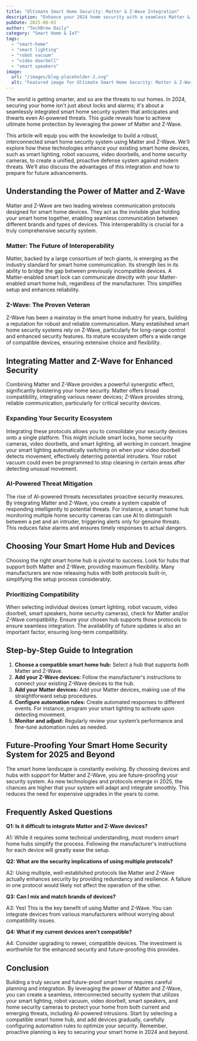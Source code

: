 ```yaml
---
title: "Ultimate Smart Home Security: Matter & Z-Wave Integration"
description: "Enhance your 2024 home security with a seamless Matter & Z-Wave integration.  Protect against AI-powered threats with smart lighting, robot vacuums, and video doorbells.  Get our complete guide now!"
pubDate: 2025-08-03
author: "TechBrew Daily"
category: "Smart Home & IoT"
tags:
  - "smart-home"
  - "smart lighting"
  - "robot vacuum"
  - "video doorbell"
  - "smart speakers"
image:
  url: "/images/blog-placeholder-2.svg"
  alt: "Featured image for Ultimate Smart Home Security: Matter & Z-Wave Integration"
---
```


The world is getting smarter, and so are the threats to our homes.  In 2024, securing your home isn't just about locks and alarms; it's about a seamlessly integrated smart home security system that anticipates and thwarts even AI-powered threats. This guide reveals how to achieve ultimate home protection by leveraging the power of Matter and Z-Wave.


This article will equip you with the knowledge to build a robust, interconnected smart home security system using Matter and Z-Wave.  We'll explore how these technologies enhance your existing smart home devices, such as smart lighting, robot vacuums, video doorbells, and home security cameras, to create a unified, proactive defense system against modern threats.  We’ll also discuss the advantages of this integration and how to prepare for future advancements.


## Understanding the Power of Matter and Z-Wave

Matter and Z-Wave are two leading wireless communication protocols designed for smart home devices.  They act as the invisible glue holding your smart home together, enabling seamless communication between different brands and types of devices.  This interoperability is crucial for a truly comprehensive security system.

### Matter: The Future of Interoperability

Matter, backed by a large consortium of tech giants, is emerging as the industry standard for smart home communication.  Its strength lies in its ability to bridge the gap between previously incompatible devices. A Matter-enabled smart lock can communicate directly with your Matter-enabled smart home hub, regardless of the manufacturer. This simplifies setup and enhances reliability.

### Z-Wave: The Proven Veteran

Z-Wave has been a mainstay in the smart home industry for years, building a reputation for robust and reliable communication.  Many established smart home security systems rely on Z-Wave, particularly for long-range control and enhanced security features. Its mature ecosystem offers a wide range of compatible devices, ensuring extensive choice and flexibility.

## Integrating Matter and Z-Wave for Enhanced Security

Combining Matter and Z-Wave provides a powerful synergistic effect, significantly bolstering your home security.  Matter offers broad compatibility, integrating various newer devices; Z-Wave provides strong, reliable communication, particularly for critical security devices.

### Expanding Your Security Ecosystem

Integrating these protocols allows you to consolidate your security devices onto a single platform. This might include smart locks, home security cameras, video doorbells, and smart lighting, all working in concert.  Imagine your smart lighting automatically switching on when your video doorbell detects movement, effectively deterring potential intruders.  Your robot vacuum could even be programmed to stop cleaning in certain areas after detecting unusual movement.

### AI-Powered Threat Mitigation

The rise of AI-powered threats necessitates proactive security measures.  By integrating Matter and Z-Wave, you create a system capable of responding intelligently to potential threats. For instance, a smart home hub monitoring multiple home security cameras can use AI to distinguish between a pet and an intruder, triggering alerts only for genuine threats. This reduces false alarms and ensures timely responses to actual dangers.

##  Choosing Your Smart Home Hub and Devices

Choosing the right smart home hub is pivotal to success.  Look for hubs that support both Matter and Z-Wave, providing maximum flexibility.  Many manufacturers are now releasing hubs with both protocols built-in, simplifying the setup process considerably.

### Prioritizing Compatibility

When selecting individual devices (smart lighting, robot vacuum, video doorbell, smart speakers, home security cameras), check for Matter and/or Z-Wave compatibility.  Ensure your chosen hub supports those protocols to ensure seamless integration.  The availability of future updates is also an important factor, ensuring long-term compatibility.


##  Step-by-Step Guide to Integration


1. **Choose a compatible smart home hub:** Select a hub that supports both Matter and Z-Wave.
2. **Add your Z-Wave devices:**  Follow the manufacturer's instructions to connect your existing Z-Wave devices to the hub.
3. **Add your Matter devices:**  Add your Matter devices, making use of the straightforward setup procedures.
4. **Configure automation rules:** Create automated responses to different events. For instance, program your smart lighting to activate upon detecting movement.
5. **Monitor and adjust:** Regularly review your system’s performance and fine-tune automation rules as needed.

##  Future-Proofing Your Smart Home Security System for 2025 and Beyond

The smart home landscape is constantly evolving.  By choosing devices and hubs with support for Matter and Z-Wave, you are future-proofing your security system.  As new technologies and protocols emerge in 2025, the chances are higher that your system will adapt and integrate smoothly. This reduces the need for expensive upgrades in the years to come.


## Frequently Asked Questions

**Q1: Is it difficult to integrate Matter and Z-Wave devices?**

A1:  While it requires some technical understanding, most modern smart home hubs simplify the process.  Following the manufacturer's instructions for each device will greatly ease the setup.


**Q2: What are the security implications of using multiple protocols?**

A2: Using multiple, well-established protocols like Matter and Z-Wave actually enhances security by providing redundancy and resilience.  A failure in one protocol would likely not affect the operation of the other.


**Q3: Can I mix and match brands of devices?**

A3: Yes! This is the key benefit of using Matter and Z-Wave.  You can integrate devices from various manufacturers without worrying about compatibility issues.


**Q4: What if my current devices aren’t compatible?**

A4: Consider upgrading to newer, compatible devices. The investment is worthwhile for the enhanced security and future-proofing this provides.


## Conclusion

Building a truly secure and future-proof smart home requires careful planning and integration.  By leveraging the power of Matter and Z-Wave, you can create a seamless, interconnected security system that utilizes your smart lighting, robot vacuum, video doorbell, smart speakers, and home security cameras to protect your home from both current and emerging threats, including AI-powered intrusions. Start by selecting a compatible smart home hub, and add devices gradually, carefully configuring automation rules to optimize your security. Remember, proactive planning is key to securing your smart home in 2024 and beyond.